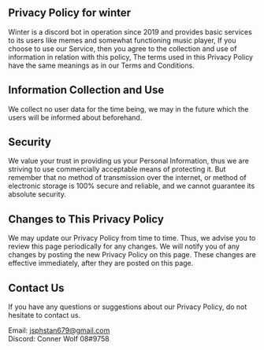 ## Privacy Policy for winter

Winter is a discord bot in operation since 2019 and provides basic services to its users like memes and somewhat functioning music player,
If you choose to use our Service, then you agree to the collection and use of information in relation with this policy,
The terms used in this Privacy Policy have the same meanings as in our Terms and Conditions.

## Information Collection and Use

We collect no user data for the time being, we may in the future which the users will be informed about beforehand.

## Security

We value your trust in providing us your Personal Information, thus we are striving to use commercially acceptable means of protecting it. 
But remember that no method of transmission over the internet, or method of electronic storage is 100% secure and reliable, and we cannot guarantee its absolute security.

## Changes to This Privacy Policy

We may update our Privacy Policy from time to time. Thus, we advise you to review this page periodically for any changes. We will notify you of any changes by posting the new Privacy Policy on this page. These changes are effective immediately, after they are posted on this page.

## Contact Us

If you have any questions or suggestions about our Privacy Policy, do not hesitate to contact us.

Email: jsphstan679@gmail.com <br>
Discord: Conner Wolf 08#9758
